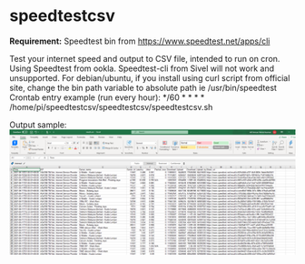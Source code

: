 # speedtestcsv
**Requirement:** Speedtest bin from https://www.speedtest.net/apps/cli

Test your internet speed and output to CSV file, intended to run on cron. Using Speedtest from ookla. Speedtest-cli from Sivel will not work and unsupported. For debian/ubuntu, if you install using curl script from official site, change the bin path variable to absolute path ie /usr/bin/speedtest    
Crontab entry example (run every hour): */60 * * * * /home/pi/speedtestcsv/speedtestcsv/speedtestcsv.sh


Output sample:
![Sample result](https://github.com/aliefamzari/speedtestcsv/blob/main/img/excelspeedtest.PNG?raw=true "Optional Title")
